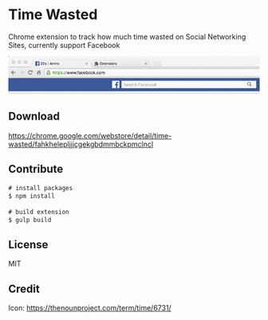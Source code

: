 # Time Wasted
Chrome extension to track how much time wasted on Social Networking Sites, currently support Facebook

![Demo](demo.gif "Demo")

## Download
https://chrome.google.com/webstore/detail/time-wasted/fahkhelepljjjcgekgbdmmbckpmclncl

## Contribute
    # install packages
    $ npm install

    # build extension
    $ gulp build

## License
MIT

## Credit
Icon: https://thenounproject.com/term/time/6731/
